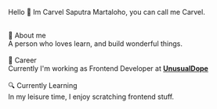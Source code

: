 
Hello 👋 
Im Carvel Saputra Martaloho, you can call me Carvel.

<br>💬 About me 
<br>
A person who loves learn, and build wonderful things. 
<br>
<br>
:briefcase: Career
<br>
Currently I'm working as Frontend Developer at [**UnusualDope**](https://unusualdope.com/)
<br><br>
🔍 Currently Learning
<br>
In my leisure time, I enjoy scratching frontend stuff.


<!--
**carvelsaputra/carvelsaputra** is a ✨ _special_ ✨ repository because its `README.md` (this file) appears on your GitHub profile.

Here are some ideas to get you started:

- 🔭 I’m currently working on ...
- 🌱 I’m currently learning ...
- 👯 I’m looking to collaborate on ...
- 🤔 I’m looking for help with ...
- 💬 Ask me about ...
- 📫 How to reach me: ...
- 😄 Pronouns: ...
- ⚡ Fun fact: ...
-->
